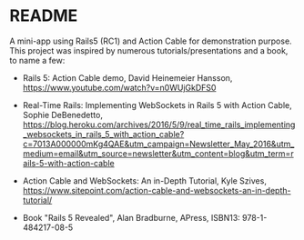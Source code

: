 # README

A mini-app using Rails5 (RC1) and Action Cable for demonstration purpose.
This project was inspired by numerous tutorials/presentations and a book, to name a few:

* Rails 5: Action Cable demo, David Heinemeier Hansson, https://www.youtube.com/watch?v=n0WUjGkDFS0
  
* Real-Time Rails: Implementing WebSockets in Rails 5 with Action Cable, Sophie DeBenedetto, https://blog.heroku.com/archives/2016/5/9/real_time_rails_implementing_websockets_in_rails_5_with_action_cable?c=7013A000000mKg4QAE&utm_campaign=Newsletter_May_2016&utm_medium=email&utm_source=newsletter&utm_content=blog&utm_term=rails-5-with-action-cable

* Action Cable and WebSockets: An in-Depth Tutorial, Kyle Szives, https://www.sitepoint.com/action-cable-and-websockets-an-in-depth-tutorial/

* Book "Rails 5 Revealed", Alan Bradburne, APress, ISBN13: 978-1-484217-08-5 
  
